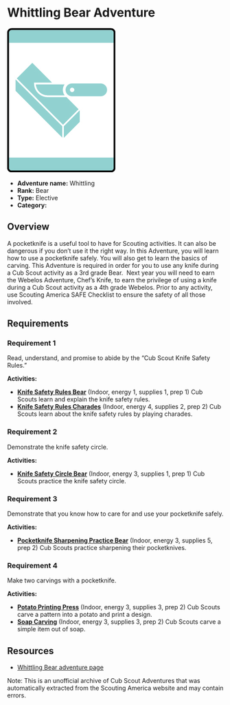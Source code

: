 # Whittling Bear Adventure

![Whittling Bear adventure belt loop](images/whittling.jpg)

- **Adventure name:** Whittling
- **Rank:** Bear
- **Type:** Elective
- **Category:** 

## Overview

A pocketknife is a useful tool to have for Scouting activities. It can also be dangerous if you don’t use it the right way. In this Adventure, you will learn how to use a pocketknife safely. You will also get to learn the basics of carving. This Adventure is required in order for you to use any knife during a Cub Scout activity as a 3rd grade Bear.  Next year you will need to earn the Webelos Adventure, Chef’s Knife, to earn the privilege of using a knife during a Cub Scout activity as a 4th grade Webelos. Prior to any activity, use Scouting America SAFE Checklist to ensure the safety of all those involved.

## Requirements

### Requirement 1

Read, understand, and promise to abide by the “Cub Scout Knife Safety Rules.”

**Activities:**

- **[Knife Safety Rules Bear](https://www.scouting.org/cub-scout-activities/knife-safety-rules-bear/)** (Indoor, energy 1, supplies 1, prep 1)
  Cub Scouts learn and explain the knife safety rules.
- **[Knife Safety Rules Charades](https://www.scouting.org/cub-scout-activities/knife-safety-rules-charades/)** (Indoor, energy 4, supplies 2, prep 2)
  Cub Scouts learn about the knife safety rules by playing charades.

### Requirement 2

Demonstrate the knife safety circle.

**Activities:**

- **[Knife Safety Circle Bear](https://www.scouting.org/cub-scout-activities/knife-safety-circle-bear/)** (Indoor, energy 3, supplies 1, prep 1)
  Cub Scouts practice the knife safety circle.

### Requirement 3

Demonstrate that you know how to care for and use your pocketknife safely.

**Activities:**

- **[Pocketknife Sharpening Practice Bear](https://www.scouting.org/cub-scout-activities/pocketknife-sharpening-practice-bear/)** (Indoor, energy 3, supplies 5, prep 2)
  Cub Scouts practice sharpening their pocketknives.

### Requirement 4

Make two carvings with a pocketknife.

**Activities:**

- **[Potato Printing Press](https://www.scouting.org/cub-scout-activities/potato-printing-press/)** (Indoor, energy 3, supplies 3, prep 2)
  Cub Scouts carve a pattern into a potato and print a design.
- **[Soap Carving](https://www.scouting.org/cub-scout-activities/soap-carving/)** (Indoor, energy 3, supplies 3, prep 2)
  Cub Scouts carve a simple item out of soap.


## Resources

- [Whittling Bear adventure page](https://www.scouting.org/cub-scout-adventures/whittling/)

Note: This is an unofficial archive of Cub Scout Adventures that was automatically extracted from the Scouting America website and may contain errors.